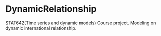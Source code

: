 # DynamicRelationship
STAT642(Time series and dynamic models) Course project. Modeling on dynamic international relationship.
